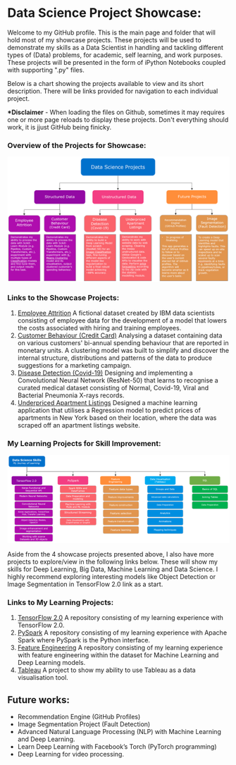 # Data Science Project Showcase:

Welcome to my GitHub profile. This is the main page and folder that will hold most of my showcase projects. These projects will be used to demonstrate my skills as a Data Scientist in handling and tackling different types of (Data) problems, for academic, self learning, and work purposes. These projects will be presented in the form of iPython Notebooks coupled with supporting ".py" files.

Below is a chart showing the projects available to view and its short description. There will be links provided for navigation to each individual project. 

__*Disclaimer__ - When loading the files on Github, sometimes it may requires one or more page reloads to display these projects. Don't everything should work, it is jjust GitHub being finicky.

### Overview of the Projects for Showcase:
<img src="Display Images/2020_Nov_GitHub_Projects_Guide.PNG " width="1050">

### Links to the Showcase Projects:
1.	[Employee Attrition](https://github.com/ylee9107/DataScience_Projects/tree/main/Project%201%20-%20DS%20for%20HR%20department) A fictional dataset created by IBM data scientists consisting of employee data for the development of a model that lowers the costs associated with hiring and training employees.
2.	[Customer Behaviour (Credit Card)](https://github.com/ylee9107/DataScience_Projects/tree/main/Project%202%20-%20DS%20For%20Marketing%20Department) Analysing a dataset containing data on various customers' bi-annual spending behaviour that are reported in monetary units. A clustering model was built to simplify and discover the internal structure, distributions and patterns of the data to produce suggestions for a marketing campaign.
3.	[Disease Detection (Covid-19)](https://github.com/ylee9107/DataScience_Projects/tree/main/Project%203%20-%20DS%20For%20Operating%20Department) Designing and implementing a Convolutional Neural Network (ResNet-50) that learns to recognise a curated medical dataset consisting of Normal, Covid-19, Viral and Bacterial Pneumonia X-rays records.
4.	[Underpriced Apartment Listings](https://github.com/ylee9107/DataScience_Projects/tree/main/Project%204%20-%20DS%20for%20Underpriced%20Apartments) Designed a machine learning application that utilises a Regression model to predict prices of apartments in New York based on their location, where the data was scraped off an apartment listings website.

### My Learning Projects for Skill Improvement:
<img src="Display Images/2020_Nov_GitHub_Skills.PNG " width="1050">

Aside from the 4 showcase projects presented above, I also have more projects to explore/view in the following links below. These will show my skills for Deep Learning, Big Data, Machine Learning and Data Science. I highly recommend exploring interesting models like Object Detection or Image Segmentation in TensorFlow 2.0 link as a start.

### Links to My Learning Projects:
1.	[TensorFlow 2.0](https://github.com/ylee9107/ComputerVisionTensorFlow2_myLearning) A repository consisting of my learning experience with TensorFlow 2.0.
2.	[PySpark](https://github.com/ylee9107/PySpark_myLearning) A repository consisting of my learning experience with Apache Spark where PySpark is the Python interface.
3.	[Feature Engineering]( https://github.com/ylee9107/FeatureEngineering_myLearning) A repository consisting of my learning experience with feature engineering within the dataset for Machine Learning and Deep Learning models.
4.	[Tableau](https://github.com/ylee9107/Visual-Analytics-Project-1-footballResults) A project to show my ability to use Tableau as a data visualisation tool. 

## Future works:
-	Recommendation Engine (GitHub Profiles)
-	Image Segmentation Project (Fault Detection)
- Advanced Natural Language Processing (NLP) with Machine Learning and Deep Learning.
-	Learn Deep Learning with Facebook’s Torch (PyTorch programming)
-	Deep Learning for video processing.
